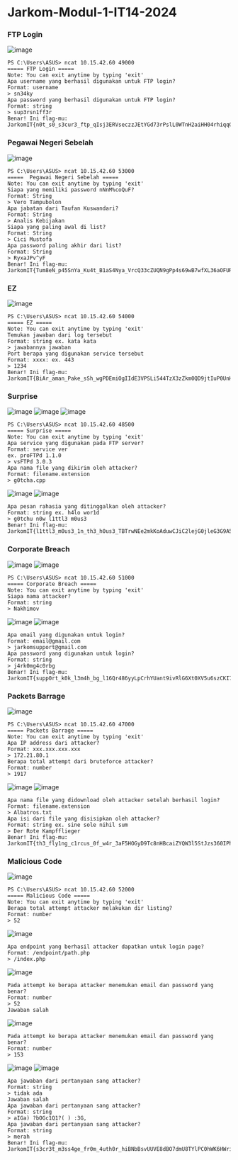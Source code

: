 # Jarkom-Modul-1-IT14-2024

### FTP Login
![image](https://github.com/user-attachments/assets/0ae839e4-5f03-4f97-a794-dbc8ab4a6fdc)
```
PS C:\Users\ASUS> ncat 10.15.42.60 49000
===== FTP Login =====
Note: You can exit anytime by typing 'exit'
Apa username yang berhasil digunakan untuk FTP login?
Format: username
> sn34ky
Apa password yang berhasil digunakan untuk FTP login?
Format: string
> sup3rsn1ff3r
Benar! Ini flag-mu: JarkomIT{n0t_s0_s3cur3_ftp_qIsj3ERVseczzJEtYGd73rPslL0WTnH2aiHH04rhiqqGQiYQftyWG1N}
```

### Pegawai Negeri Sebelah
![image](https://github.com/user-attachments/assets/7365f75e-aa33-4d7a-a10d-5fda35dbba67)
```
PS C:\Users\ASUS> ncat 10.15.42.60 53000
=====  Pegawai Negeri Sebelah =====
Note: You can exit anytime by typing 'exit'
Siapa yang memiliki password nNnM%coQuF?
Format: String
> Vero Tampubolon
Apa jabatan dari Taufan Kuswandari?
Format: String
> Analis Kebijakan
Siapa yang paling awal di list?
Format: String
> Cici Mustofa
Apa password paling akhir dari list?
Format: String
> RyxaJPv^yF
Benar! Ini flag-mu: JarkomIT{Tum8eN_p45SnYa_Ku4t_B1aS4Nya_VrcQ33cZUQN9gPp4s69wB7wfXL36aOFURVFs14fVtt4eWqntBZBYM4h}
```

### EZ
![image](https://github.com/user-attachments/assets/91309861-12c1-46e9-9bd5-692e17f0d1ec)
```
PS C:\Users\ASUS> ncat 10.15.42.60 54000
===== EZ =====
Note: You can exit anytime by typing 'exit'
Temukan jawaban dari log tersebut
Format: string ex. kata kata
> jawabannya jawaban
Port berapa yang digunakan service tersebut
Format: xxxx: ex. 443
> 1234
Benar! Ini flag-mu: JarkomIT{BiAr_aman_Pake_sSh_wgPDEmiOgIIdE3VPSLi544TzX3zZkm0QD9jtIuP0UnHLSEZXlm3REZ}
```

### Surprise
![image](https://github.com/user-attachments/assets/d04bed12-c543-4b87-955d-68beaa203ecb)
![image](https://github.com/user-attachments/assets/be58b391-0b70-4702-b68d-ec5ac1d2a16b)
![image](https://github.com/user-attachments/assets/64a95f57-294d-4ea0-88e2-afe1a4a1be85)
```
PS C:\Users\ASUS> ncat 10.15.42.60 48500
===== Surprise =====
Note: You can exit anytime by typing 'exit'
Apa service yang digunakan pada FTP server?
Format: service ver
ex. proFTPd 1.1.0
> vsFTPd 3.0.3
Apa nama file yang dikirim oleh attacker?
Format: filename.extension
> g0tcha.cpp
```
![image](https://github.com/user-attachments/assets/7ae11496-1040-4059-a7ba-6a3dd1665ce1)
![image](https://github.com/user-attachments/assets/632a7feb-dcd4-45a9-b1d7-24dccc2448d4)
```
Apa pesan rahasia yang ditinggalkan oleh attacker?
Format: string ex. h4lo wor1d
> g0tchu n0w l1ttl3 m0us3
Benar! Ini flag-mu: JarkomIT{l1ttl3_m0us3_1n_th3_h0us3_TBTrwNEe2mkKoAduwCJiC2lejG0jleG3G9A5SNqWG9BLTX9UQFg7TCHU}
```

### Corporate Breach
![image](https://github.com/user-attachments/assets/c878ca73-6573-4285-af55-87f101bb8e53)
![image](https://github.com/user-attachments/assets/a6867e07-954f-4afe-8653-d1ef05a551b8)
```
PS C:\Users\ASUS> ncat 10.15.42.60 51000
===== Corporate Breach =====
Note: You can exit anytime by typing 'exit'
Siapa nama attacker?
Format: string
> Nakhimov
```
![image](https://github.com/user-attachments/assets/f0ac6e1e-7bec-43bc-8b69-4b51b9e39211)
![image](https://github.com/user-attachments/assets/f97f94fb-ff7f-4d86-8278-837ffa5cc6bc)
```
Apa email yang digunakan untuk login?
Format: email@gmail.com
> jarkomsupport@gmail.com
Apa password yang digunakan untuk login?
Format: string
> j4rk0mg4c0rbg
Benar! Ini flag-mu: JarkomIT{supp0rt_k0k_l3m4h_bg_l16Qr486yyLpCrhYUant9ivRlG6Xt0XV5u6szCKI71GGH2Uf3BBHG6}
```

### Packets Barrage
![image](https://github.com/user-attachments/assets/5670f7c5-4576-4a1c-ae49-568bfa0818ea)
```
PS C:\Users\ASUS> ncat 10.15.42.60 47000
===== Packets Barrage =====
Note: You can exit anytime by typing 'exit'
Apa IP address dari attacker?
Format: xxx.xxx.xxx.xxx
> 172.21.80.1
Berapa total attempt dari bruteforce attacker?
Format: number
> 1917
```
![image](https://github.com/user-attachments/assets/30c3bc80-3ad5-4a4a-a678-94372a0ac664)
![image](https://github.com/user-attachments/assets/0081e326-744d-451c-b063-58f6b3da9c56)
```
Apa nama file yang didownload oleh attacker setelah berhasil login?
Format: filename.extension
> Albatros.txt
Apa isi dari file yang disisipkan oleh attacker?
Format: string ex. sine sole nihil sum
> Der Rote Kampfflieger
Benar! Ini flag-mu: JarkomIT{th3_fly1ng_c1rcus_0f_w4r_3aF5HOGyD9Tc8nHBcaiZYQW3l5StJzs360IPhDcPLchCCLa4qXU6XACE}
```

### Malicious Code
![image](https://github.com/user-attachments/assets/48b66c7b-d493-4e5d-a367-0e67483216e0)
```
PS C:\Users\ASUS> ncat 10.15.42.60 52000
===== Malicious Code =====
Note: You can exit anytime by typing 'exit'
Berapa total attempt attacker melakukan dir listing?
Format: number
> 52
```
![image](https://github.com/user-attachments/assets/ecfac783-198a-4464-ab96-16e56e392394)
```
Apa endpoint yang berhasil attacker dapatkan untuk login page?
Format: /endpoint/path.php
> /index.php
```
![image](https://github.com/user-attachments/assets/39195ca7-d1c8-41d6-9323-a55eeaa8d9fd)
```
Pada attempt ke berapa attacker menemukan email dan password yang benar?
Format: number
> 52
Jawaban salah
```
![image](https://github.com/user-attachments/assets/a744f32b-72c8-4d2e-8336-9f3683a4aa55)
```
Pada attempt ke berapa attacker menemukan email dan password yang benar?
Format: number
> 153
```
![image](https://github.com/user-attachments/assets/352b0972-b365-4fa7-8365-b35f73811bf3)
![image](https://github.com/user-attachments/assets/ee821412-c6e0-4cf1-92f4-342cc6af1891)
```
Apa jawaban dari pertanyaan sang attacker?
Format: string
> tidak ada
Jawaban salah
Apa jawaban dari pertanyaan sang attacker?
Format: string
> aIGa) ?bOGc1Q1?( ) :3G,
Apa jawaban dari pertanyaan sang attacker?
Format: string
> merah
Benar! Ini flag-mu: JarkomIT{s3cr3t_m3ss4ge_fr0m_4uth0r_hiBNbBsvUUVE8dBO7dmU8TYlPC0hWK6HWripnWLhYs5ZYqqLSQrCL0R}
```

